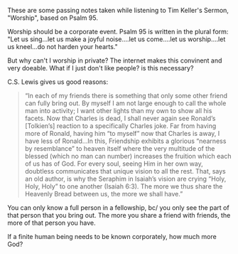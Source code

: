 ---
---

These are some passing notes taken while listening to Tim Keller's Sermon, "Worship", based on Psalm 95.

Worship should be a corporate event. Psalm 95 is written in the plural form: "Let us sing...let us make a joyful noise....let us come....let us worship....let us kneel...do not harden your hearts." 

But why can't I worship in private? The internet makes this convinent and very doeable. What if I just don't like people? is this necessary? 

C.S. Lewis gives us good reasons: 
> “In each of my friends there is something that only some other friend can fully bring out. By myself I am not large enough to call the whole man into activity; I want other lights than my own to show all his facets. Now that Charles is dead, I shall never again see Ronald’s [Tolkien’s] reaction to a specifically Charles joke. Far from having more of Ronald, having him “to myself” now that Charles is away, I have less of Ronald…In this, Friendship exhibits a glorious “nearness by resemblance” to heaven itself where the very multitude of the blessed (which no man can number) increases the fruition which each of us has of God. For every soul, seeing Him in her own way, doubtless communicates that unique vision to all the rest. That, says an old author, is why the Seraphim in Isaiah’s vision are crying “Holy, Holy, Holy” to one another (Isaiah 6:3). The more we thus share the Heavenly Bread between us, the more we shall have.”

You can only know a full person in a fellowship, bc/ you only see the part of that person that you bring out. The more you share a friend with friends, the more of that person you have. 

If a finite human being needs to be known corporately, how much more God? 
